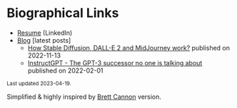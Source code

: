 # Biographical Links
- [Resume](https://www.linkedin.com/in/joao-leal/) (LinkedIn)
- [Blog](https://joaoleal.com/) [latest posts] 
  - [How Stable Diffusion, DALL-E 2 and MidJourney work?](https://www.joaoleal.com/how-stable-diffusion-dall-e-2-and-midjourney-work) published on 2022-11-13
  - [InstructGPT - The GPT-3 successor no one is talking about](https://www.joaoleal.com/blog-0) published on 2022-02-01

<small>Last updated 2023-04-19.</small>

Simplified & highly inspired by [Brett Cannon](https://github.com/brettcannon/brettcannon) version.
